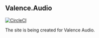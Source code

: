 ## Valence.Audio
[![CircleCI](https://circleci.com/gh/ValenceAudio/valence-audio-site.svg?style=shield)](https://circleci.com/gh/ValenceAudio/valence-audio-site)

The site is being created for Valence Audio.
